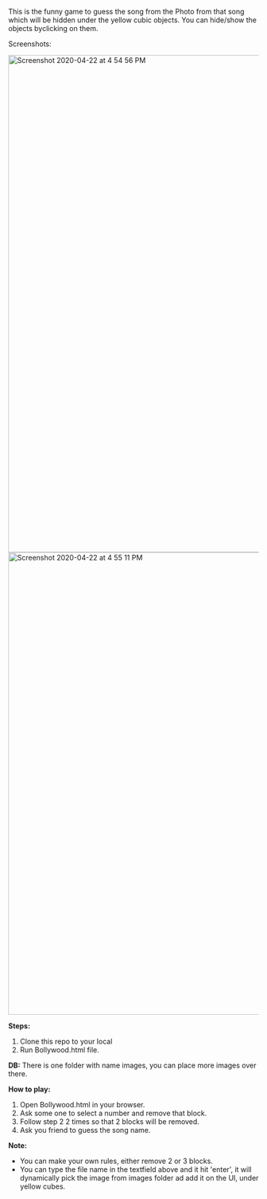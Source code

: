 This is the funny game to guess the song from the Photo from that song which will be hidden under the yellow cubic objects. 
You can hide/show the objects byclicking on them.

Screenshots:


<img width="998" alt="Screenshot 2020-04-22 at 4 54 56 PM" src="https://user-images.githubusercontent.com/20987636/79976816-dde86580-84ba-11ea-8fb5-f014a8c1ab5f.png">

<img width="928" alt="Screenshot 2020-04-22 at 4 55 11 PM" src="https://user-images.githubusercontent.com/20987636/79976859-f0fb3580-84ba-11ea-9526-275ce21ac2b1.png">


**Steps:**
1. Clone this repo to your local
2. Run Bollywood.html file.


**DB:**
There is one folder with name images, you can place more images over there.


**How to play:**
1. Open Bollywood.html in your browser.
2. Ask some one to select a number and remove that block.
3. Follow step 2 2 times so that 2 blocks will be removed.
4. Ask you friend to guess the song name.


**Note:**
- You can make your own rules, either remove 2 or 3 blocks.
- You can type the file name in the textfield above and it hit 'enter', it will dynamically pick the image from images folder ad add it on the UI, under yellow cubes.
